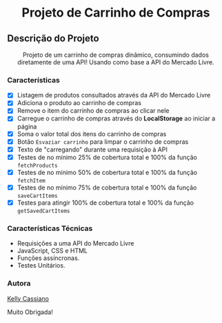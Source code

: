 <h1 align="center">Projeto de Carrinho de Compras</h1>

## Descrição do Projeto

<p align="center">Projeto de um carrinho de compras dinâmico, consumindo dados diretamente de uma API!
Usando como base a API do Mercado Livre.</p>

### Características

- [x] Listagem de produtos consultados através da API do Mercado Livre
- [x] Adiciona o produto ao carrinho de compras
- [x] Remove o item do carrinho de compras ao clicar nele
- [x] Carregue o carrinho de compras através do **LocalStorage** ao iniciar a página
- [x] Soma o valor total dos itens do carrinho de compras
- [x] Botão `Esvaziar carrinho` para limpar o carrinho de compras
- [x] Texto de "carregando" durante uma requisição à API
- [x] Testes de no mínimo 25% de cobertura total e 100% da função `fetchProducts`
- [x] Testes de no mínimo 50% de cobertura total e 100% da função `fetchItem`
- [x] Testes de no mínimo 75% de cobertura total e 100% da função `saveCartItems`
- [x] Testes para atingir 100% de cobertura total e 100% da função `getSavedCartItems`

### Características Técnicas
- Requisições a uma API do Mercado Livre
- JavaScript, CSS e HTML
- Funções assíncronas.
- Testes Unitários.

### Autora

[Kelly Cassiano](https://github.com/KeuCassie)

Muito Obrigada!
